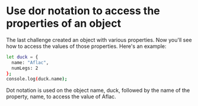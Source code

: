 # Use dor notation to access the properties of an object

The last challenge created an object with various properties. Now you'll see how to access the values of those properties. Here's an example:

```sh
let duck = {
  name: "Aflac",
  numLegs: 2
};
console.log(duck.name);
```
Dot notation is used on the object name, duck, followed by the name of the property, name, to access the value of Aflac.